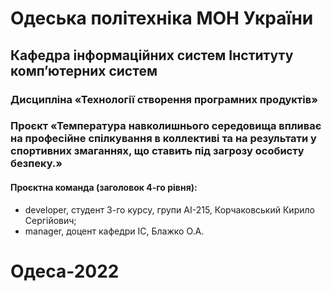 # Одеська політехніка МОН України
## Кафедра інформаційних систем Інституту комп’ютерних систем 
### Дисципліна «Технології створення програмних продуктів»
### Проєкт «Температура навколишнього середовища впливає на професійне спілкування в коллективі та на результати у спортивних змаганнях, що ставить під загрозу особисту безпеку.» 
#### Проєктна команда (заголовок 4-го рівня):
- developer, студент 3-го курсу, групи АІ-215, Корчаковський Кирило Сергійович;
- manager, доцент кафедри ІС, Блажко О.А.
# Одеса-2022
